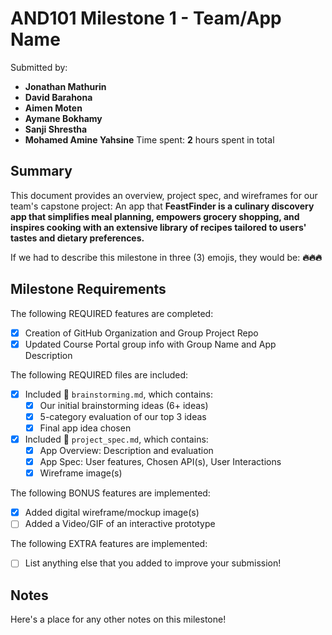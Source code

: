 <!-- (This is a comment) INSTRUCTIONS: Go through this page and fill out any **bolded** entries with their correct values.-->

# AND101 Milestone 1 - **Team/App Name**

Submitted by:
- **Jonathan Mathurin**
- **David Barahona**
- **Aimen Moten**
- **Aymane Bokhamy**
- **Sanji Shrestha**
- **Mohamed Amine Yahsine**
Time spent: **2** hours spent in total

## Summary

This document provides an overview, project spec, and wireframes for our team's capstone project: An app that **FeastFinder is a culinary discovery app that simplifies meal planning, empowers grocery shopping, and inspires cooking with an extensive library of recipes tailored to users' tastes and dietary preferences.**

If we had to describe this milestone in three (3) emojis, they would be: **🔥🔥🔥**

## Milestone Requirements

<!-- Please be sure to change the [ ] to [x] for any features you completed.  If a feature is not checked [x], you might miss the points for that item! -->

The following REQUIRED features are completed:

- [X] Creation of GitHub Organization and Group Project Repo
- [x] Updated Course Portal group info with Group Name and App Description

The following REQUIRED files are included:

- [x] Included 📄 `brainstorming.md`, which contains:
  - [x] Our initial brainstorming ideas (6+ ideas)
  - [x] 5-category evaluation of our top 3 ideas
  - [x] Final app idea chosen
- [x] Included 📄 `project_spec.md`, which contains:
  - [x] App Overview: Description and evaluation
  - [x] App Spec: User features, Chosen API(s), User Interactions
  - [x] Wireframe image(s)

The following BONUS features are implemented:

- [x] Added digital wireframe/mockup image(s)
- [ ] Added a Video/GIF of an interactive prototype

The following EXTRA features are implemented:

- [ ] List anything else that you added to improve your submission!

## Notes

Here's a place for any other notes on this milestone!
